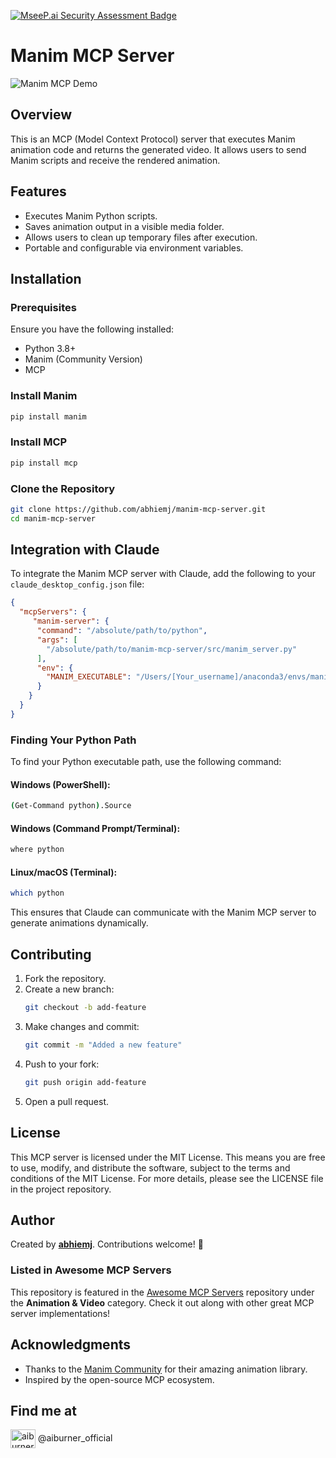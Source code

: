 [![MseeP.ai Security Assessment Badge](https://mseep.net/pr/abhiemj-manim-mcp-server-badge.png)](https://mseep.ai/app/abhiemj-manim-mcp-server)

# Manim MCP Server

![Manim MCP Demo](Demo-manim-mcp.gif)


## Overview

This is an MCP (Model Context Protocol) server that executes Manim animation code and returns the generated video. It allows users to send Manim scripts and receive the rendered animation.

## Features

- Executes Manim Python scripts.
- Saves animation output in a visible media folder.
- Allows users to clean up temporary files after execution.
- Portable and configurable via environment variables.

## Installation

### Prerequisites

Ensure you have the following installed:

- Python 3.8+
- Manim (Community Version)
- MCP

### Install Manim

```sh
pip install manim
```

### Install MCP

```sh
pip install mcp
```

### Clone the Repository

```sh
git clone https://github.com/abhiemj/manim-mcp-server.git
cd manim-mcp-server
```

## Integration with Claude

To integrate the Manim MCP server with Claude, add the following to your `claude_desktop_config.json` file:

```json
{
  "mcpServers": {
     "manim-server": {
      "command": "/absolute/path/to/python",
      "args": [
        "/absolute/path/to/manim-mcp-server/src/manim_server.py"
      ],
      "env": {
        "MANIM_EXECUTABLE": "/Users/[Your_username]/anaconda3/envs/manim2/Scripts/manim.exe"
      }
    }
  }
}
```

### Finding Your Python Path

To find your Python executable path, use the following command:

#### Windows (PowerShell):
```sh
(Get-Command python).Source
```

#### Windows (Command Prompt/Terminal):
```sh
where python
```

#### Linux/macOS (Terminal):
```sh
which python
```

This ensures that Claude can communicate with the Manim MCP server to generate animations dynamically.

## Contributing

1. Fork the repository.
2. Create a new branch:
   ```sh
   git checkout -b add-feature
   ```
3. Make changes and commit:
   ```sh
   git commit -m "Added a new feature"
   ```
4. Push to your fork:
   ```sh
   git push origin add-feature
   ```
5. Open a pull request.

## License

This MCP server is licensed under the MIT License. This means you are free to use, modify, and distribute the software, subject to the terms and conditions of the MIT License. For more details, please see the LICENSE file in the project repository.

## Author

Created by **[abhiemj](https://github.com/abhiemj)**. Contributions welcome! 🚀

### **Listed in Awesome MCP Servers**  
This repository is featured in the [Awesome MCP Servers](https://github.com/punkpeye/awesome-mcp-servers) repository under the **Animation & Video** category. Check it out along with other great MCP server implementations!


## **Acknowledgments**  
- Thanks to the [Manim Community](https://www.manim.community/) for their amazing animation library.  
- Inspired by the open-source MCP ecosystem.

## Find me at
<a href="https://www.instagram.com/aiburner_official" target="blank"><img align="center" src="https://raw.githubusercontent.com/rahuldkjain/github-profile-readme-generator/master/src/images/icons/Social/instagram.svg" alt="aiburner_official" height="30" width="40" /></a>
@aiburner_official
